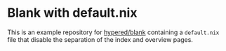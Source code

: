 # Blank with default.nix

This is an example repository for
[hypered/blank](https://github.com/hypered/blank) containing a `default.nix`
file that disable the separation of the index and overview pages.
